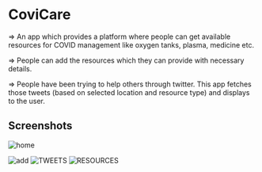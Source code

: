 

# CoviCare

=> An app which provides a platform where people can get available resources for COVID management like oxygen tanks, plasma, medicine etc.

=> People can add the resources which they can provide with necessary details.

=> People have been trying to help others through twitter. This app fetches those tweets (based on selected location and resource type) and displays to the user.

## Screenshots
<!-- 
![Apple iPhone Xs Max Presentation (1)](https://user-images.githubusercontent.com/72512986/123545980-7726a200-d778-11eb-828d-9fa3d16ec5d3.png) -->

![home](https://user-images.githubusercontent.com/72512986/122620809-87bc8580-d0b1-11eb-8a30-daa453f378ec.png)

![add](https://user-images.githubusercontent.com/72512986/122621057-16310700-d0b2-11eb-8941-d31c73820576.png)
![TWEETS](https://user-images.githubusercontent.com/72512986/122621076-1cbf7e80-d0b2-11eb-8ac4-0e4c150c62e3.png)
![RESOURCES](https://user-images.githubusercontent.com/72512986/122621082-221cc900-d0b2-11eb-90f0-7933ff165509.png)



